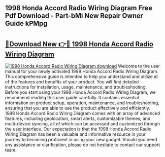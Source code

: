 ## 1998 Honda Accord Radio Wiring Diagram Free Pdf Download - Part-bMi New Repair Owner Guide kPMpg

# <h2><a href="http://dfshop.blite.top/?on=1998+Honda+Accord+Radio+Wiring+Diagram">🔗Download New 👉🔴 1998 Honda Accord Radio Wiring Diagram</a></h2>

[![1998 Honda Accord Radio Wiring Diagram download](https://i.imgur.com/lujVjoI.png)](http://dfshop.blite.top/?on=1998+Honda+Accord+Radio+Wiring+Diagram)
Welcome to the user manual for your newly activated 1998 Honda Accord Radio Wiring Diagram. This comprehensive guide is intended to help you understand and utilize all of the features and benefits of your product. You will find detailed instructions for installation, usage, maintenance, and troubleshooting. Before you start using your 1998 Honda Accord Radio Wiring Diagram, we recommend reading this user guide carefully. It contains essential information on product setup, operation, maintenance, and troubleshooting, ensuring that you are able to use the product effectively and efficiently. 1998 Honda Accord Radio Wiring Diagram comes with an array of advanced features, including geolocation, smart alerts, customizable themes, and multi-device syncing, all of which can be accessed and customized through the user interface. Our expectation is that the 1998 Honda Accord Radio Wiring Diagram has been a valuable and informative resource in your journey to becoming proficient in using your new gadget. Should you need any assistance or clarification, please do not hesitate to contact our support team.
